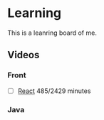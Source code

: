 # Learning

This is a leanring board of me.

## Videos

### Front
<!-- FRONT -->
- [ ] [React](https://github.com/Yin-FR/Learning/blob/main/learnings/React.md) 485/2429 minutes

### Java
<!-- JAVA -->